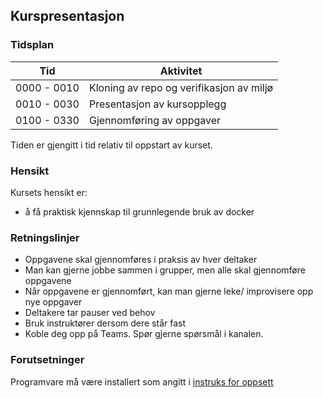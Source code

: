 
## Kurspresentasjon

### Tidsplan

| Tid | Aktivitet |
| ---  | ------ |
| 0000 - 0010  | Kloning av repo og verifikasjon av miljø |
| 0010 - 0030  | Presentasjon av kursopplegg |
| 0100 - 0330  | Gjennomføring av oppgaver |

Tiden er gjengitt i tid relativ til oppstart av kurset.

### Hensikt

Kursets hensikt er:

- å få praktisk kjennskap til grunnlegende bruk av docker

### Retningslinjer

 - Oppgavene skal gjennomføres i praksis av hver deltaker
 - Man kan gjerne jobbe sammen i grupper, men alle skal gjennomføre oppgavene
 - Når oppgavene er gjennomført, kan man gjerne leke/ improvisere opp nye oppgaver
 - Deltakere tar pauser ved behov
 - Bruk instruktører dersom dere står fast
 - Koble deg opp på Teams. Spør gjerne spørsmål i kanalen.


### Forutsetninger

Programvare må være installert som angitt i [instruks for oppsett](../oppsett/README.md)





